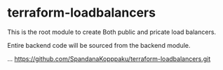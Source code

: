 # terraform-loadbalancers

This is the root module to create Both public and pricate load balancers.

Entire backend code will be sourced from the backend module.

...
https://github.com/SpandanaKopppaku/terraform-loadbalancers.git
